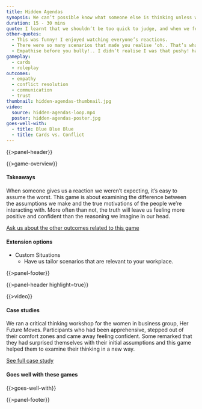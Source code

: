 ```yaml
---
title: Hidden Agendas
synopsis: We can’t possible know what someone else is thinking unless we talk to them about it - but that’s not always possible.
duration: 15 - 30 mins
quote: I learnt that we shouldn’t be too quick to judge, and when we feel like something is wrong or off, we should ask instead of assuming.
other-quotes:
  - This was funny! I enjoyed watching everyone’s reactions.
  - There were so many scenarios that made you realise ‘oh.. That’s what they’re going through!’ So, the first thing is to listen to them.
  - Empathise before you bully!.. I didn’t realise I was that pushy! hahaha
gameplay: 
  - cards
  - roleplay
outcomes:
  - empathy
  - conflict resolution
  - communication
  - trust
thumbnail: hidden-agendas-thumbnail.jpg
video:
  source: hidden-agendas-loop.mp4
  poster: hidden-agendas-poster.jpg
goes-well-with:
  - title: Blue Blue Blue
  - title: Cards vs. Conflict
---
```

{{>panel-header}}

{{>game-overview}}

#### Takeaways

When someone gives us a reaction we weren’t expecting, it’s easy to assume the worst. This
game is about examining the difference between the assumptions we make and the true
motivations of the people we’re interacting with. More often than not, the truth will leave us
feeling more positive and confident than the reasoning we imagine in our head.

[Ask us about the other outcomes related to this game](#)

#### Extension options

* Custom Situations
  * Have us tailor scenarios that are relevant to your workplace.

{{>panel-footer}}

{{>panel-header highlight=true}}

{{>video}}

#### Case studies

We ran a critical thinking workshop for the women in business group, Her Future Moves.
Participants who had been apprehensive, stepped out of their comfort zones and came away
feeling confident. Some remarked that they had surprised themselves with their initial
assumptions and this game helped them to examine their thinking in a new way.

[See full case study](#)

#### Goes well with these games

{{>goes-well-with}}

{{>panel-footer}}